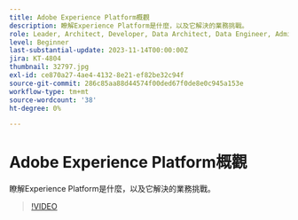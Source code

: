 ```yaml
---
title: Adobe Experience Platform概觀
description: 瞭解Experience Platform是什麼，以及它解決的業務挑戰。
role: Leader, Architect, Developer, Data Architect, Data Engineer, Admin, User
level: Beginner
last-substantial-update: 2023-11-14T00:00:00Z
jira: KT-4804
thumbnail: 32797.jpg
exl-id: ce870a27-4ae4-4132-8e21-ef82be32c94f
source-git-commit: 286c85aa88d44574f00ded67f0de8e0c945a153e
workflow-type: tm+mt
source-wordcount: '38'
ht-degree: 0%

---
```


# Adobe Experience Platform概觀

瞭解Experience Platform是什麼，以及它解決的業務挑戰。

>[!VIDEO](https://video.tv.adobe.com/v/3428502?learn=on&enablevpops&captions=chi_hant)


